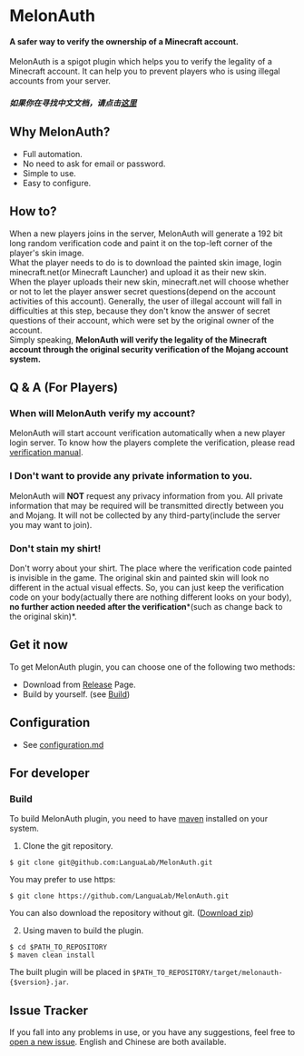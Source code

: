 # MelonAuth

#### A safer way to verify the ownership of a Minecraft account.

MelonAuth is a spigot plugin which helps you to verify the legality of a Minecraft account. It can help you to prevent players who is using illegal accounts from your server.

##### 如果你在寻找中文文档，请点击[这里](https://github.com/LanguaLab/MelonAuth/documents/README_zh.md)

## Why MelonAuth?

+ Full automation.
+ No need to ask for email or password.
+ Simple to use.
+ Easy to configure.

## How to?
When a new players joins in the server, MelonAuth will generate a 192 bit long random verification code and paint it on the top-left corner of the player's skin image.  
What the player needs to do is to download the painted skin image, login minecraft.net(or Minecraft Launcher) and upload it as their new skin.  
When the player uploads their new skin, minecraft.net will choose whether or not to let the player answer secret questions(depend on the account activities of this account). Generally, the user of illegal account will fall in difficulties at this step, because they don't know the answer of secret questions of their account, which were set by the original owner of the account.  
Simply speaking, **MelonAuth will verify the legality of the Minecraft account through the original security verification of the Mojang account system.**  

## Q & A (For Players)

### When will MelonAuth verify my account?
MelonAuth will start account verification automatically when a new player login server.
To know how the players complete the verification, please read [verification manual](https://github.com/LanguaLab/MelonAuth/documents/manual.md).

### I Don't want to provide any private information to you.
MelonAuth will **NOT** request any privacy information from you. All private information that may be required will be transmitted directly between you and Mojang. It will not be collected by any third-party(include the server you may want to join).

### Don't stain my shirt!
Don't worry about your shirt. The place where the verification code painted is invisible in the game. The original skin and painted skin will look no different in the actual visual effects. So, you can just keep the verification code on your body(actually there are nothing different looks on your body), **no further action needed after the verification***(such as change back to the original skin)*.


## Get it now
To get MelonAuth plugin, you can choose one of the following two methods:
+ Download from [Release](https://github.com/LanguaLab/MelonAuth/releases) Page.
+ Build by yourself. (see [Build](https://github.com/LanguaLab/MelonAuth#Build))

## Configuration
+ See [configuration.md](https://github.com/LanguaLab/MelonAuth/documents/configuration.md)

## For developer

### Build

To build MelonAuth plugin, you need to have [maven](https://maven.apache.org) installed on your system. 

1. Clone the git repository.
```
$ git clone git@github.com:LanguaLab/MelonAuth.git
```
You may prefer to use https:
```
$ git clone https://github.com/LanguaLab/MelonAuth.git
```
You can also download the repository without git. ([Download zip](https://github.com/LanguaLab/MelonAuth/archive/master.zip)) 

2. Using maven to build the plugin.
```
$ cd $PATH_TO_REPOSITORY
$ maven clean install
```
The built plugin will be placed in `$PATH_TO_REPOSITORY/target/melonauth-{$version}.jar`.

## Issue Tracker
If you fall into any problems in use, or you have any suggestions, feel free to [open a new issue](https://github.com/LanguaLab/MelonAuth/issues). English and Chinese are both available.



